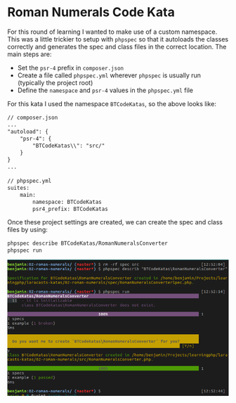 # Roman Numerals Code Kata

For this round of learning I wanted to make use of a custom namespace. This was a little trickier to setup with `phpspec` so that it autoloads the classes correctly and generates the spec and class files in the correct location. The main steps are:

* Set the `psr-4` prefix in `composer.json`
* Create a file called `phpspec.yml` wherever `phpspec` is usually run (typically the project root)
* Define the `namespace` and `psr-4` values in the `phpspec.yml` file

For this kata I used the namespace `BTCodeKatas`, so the above looks like:

```
// composer.json
...
"autoload": {
	"psr-4": {
		"BTCodeKatas\\": "src/"
	}
}
...

// phpspec.yml
suites:
    main:
        namespace: BTCodeKatas
        psr4_prefix: BTCodeKatas
```

Once these project settings are created, we can create the spec and class files by using:

```
phpspec describe BTCodeKatas/RomanNumeralsConverter
phpspec run
```

![Example creating the spec and class files.](phpspec_with_namespacing.png)
